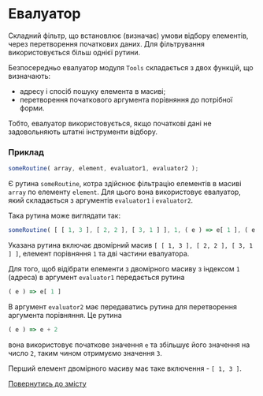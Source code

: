 # Евалуатор 

Складний фільтр, що встановлює (визначає) умови відбору елементів, через перетворення початкових даних. Для фільтрування використовується більш однієї рутини.

Безпосередньо евалуатор модуля `Tools` складається з двох функцій, що визначають:

- адресу і спосіб пошуку елемента в масиві;
- перетворення початкового аргумента порівняння до потрібної форми.

Тобто, евалуатор використовується, якщо початкові дані не задовольняють штатні інструменти відбору. 

### Приклад

```js
someRoutine( array, element, evaluator1, evaluator2 );
```
Є рутина `someRoutine`, котра здійснює фільтрацію елементів в масиві `array` по елементу `element`. Для цього вона використовує евалуатор, який складається з аргументів `evaluator1` i `evaluator2`. 

Така рутина може виглядати так:

```js
someRoutine( [ [ 1, 3 ], [ 2, 2 ], [ 3, 1 ] ], 1, ( e ) => e[ 1 ], ( e ) => e + 2 );
```

Указана рутина включає двомірний масив `[ [ 1, 3 ], [ 2, 2 ], [ 3, 1 ] ]`, елемент порівняння `1` та дві частини евалуатора.

Для того, щоб відібрати елементи з двомірного масиву з індексом `1` (адреса) в аргумент `evaluator1` передається рутина

```js
( e ) => e[ 1 ]
```

В аргумент `evaluator2` має передаватись рутина для перетворення аргумента порівняння. Це рутина

```js
( e ) => e + 2
```

вона використовує початкове значення `e` та збільшує його значення на число `2`, таким чином отримуємо значення `3`. 

Перший елемент двомірного масиву має таке включення - `[ 1, 3 ]`.

[Повернутись до змісту](../README.md#Концепції)